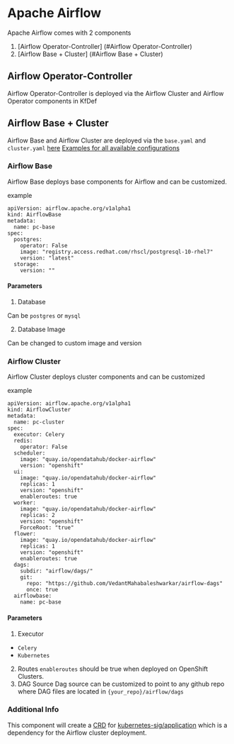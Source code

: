 # Apache Airflow
Apache Airflow comes with 2 components
1. [Airflow Operator-Controller] (#Airflow Operator-Controller)
1. [Airflow Base + Cluster] (#Airflow Base + Cluster)

## Airflow Operator-Controller

Airflow Operator-Controller is deployed via the Airflow Cluster and Airflow Operator components in KfDef

## Airflow Base + Cluster

Airflow Base and Airflow Cluster are deployed via the `base.yaml` and `cluster.yaml` [here](https://github.com/VedantMahabaleshwarkar/odh-manifests/tree/dev/airflow/example-celery/base)
[Examples for all available configurations](https://github.com/opendatahub-io/airflow-on-k8s-operator/tree/master/hack/sample)

### Airflow Base

Airflow Base deploys base components for Airflow and can be customized.

example
```
apiVersion: airflow.apache.org/v1alpha1
kind: AirflowBase
metadata:
  name: pc-base
spec:
  postgres:
    operator: False
    image: "registry.access.redhat.com/rhscl/postgresql-10-rhel7"
    version: "latest"
  storage:
    version: ""
```
#### Parameters

1. Database

Can be `postgres` or `mysql`

2. Database Image

Can be changed to custom image and version

### Airflow Cluster

Airflow Cluster deploys cluster components and can be customized

example
```
apiVersion: airflow.apache.org/v1alpha1
kind: AirflowCluster
metadata:
  name: pc-cluster
spec:
  executor: Celery
  redis:
    operator: False
  scheduler:
    image: "quay.io/opendatahub/docker-airflow"
    version: "openshift"
  ui:
    image: "quay.io/opendatahub/docker-airflow"
    replicas: 1
    version: "openshift"
    enableroutes: true
  worker:
    image: "quay.io/opendatahub/docker-airflow"
    replicas: 2
    version: "openshift"
    ForceRoot: "true"
  flower:
    image: "quay.io/opendatahub/docker-airflow"
    replicas: 1
    version: "openshift"
    enableroutes: true
  dags:
    subdir: "airflow/dags/"
    git:
      repo: "https://github.com/VedantMahabaleshwarkar/airflow-dags"
      once: true
  airflowbase:
    name: pc-base
```

#### Parameters

1. Executor
  * `Celery`
  * `Kubernetes`
2. Routes
`enableroutes` should be true when deployed on OpenShift Clusters.
3. DAG Source
Dag source can be customized to point to any github repo where DAG files are located in `{your_repo}/airflow/dags`

### Additional Info
This component will create a [CRD](airflow/cluster/base/app.k8s.io_applications.yaml) for [kubernetes-sig/application](https://github.com/kubernetes-sigs/application) which is a dependency for the Airflow cluster deployment.
